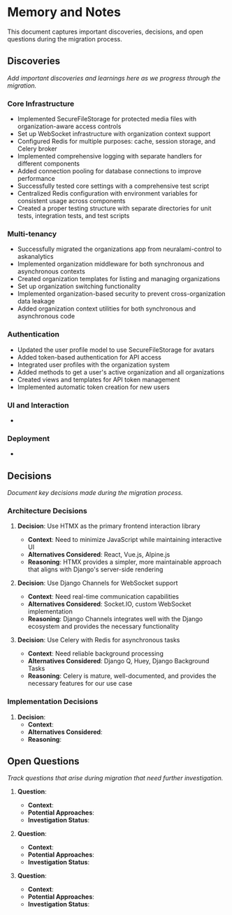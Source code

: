 # Memory and Notes

This document captures important discoveries, decisions, and open questions during the migration process.

## Discoveries

_Add important discoveries and learnings here as we progress through the migration._

### Core Infrastructure

- Implemented SecureFileStorage for protected media files with organization-aware access controls
- Set up WebSocket infrastructure with organization context support
- Configured Redis for multiple purposes: cache, session storage, and Celery broker
- Implemented comprehensive logging with separate handlers for different components
- Added connection pooling for database connections to improve performance
- Successfully tested core settings with a comprehensive test script
- Centralized Redis configuration with environment variables for consistent usage across components
- Created a proper testing structure with separate directories for unit tests, integration tests, and test scripts

### Multi-tenancy

- Successfully migrated the organizations app from neuralami-control to askanalytics
- Implemented organization middleware for both synchronous and asynchronous contexts
- Created organization templates for listing and managing organizations
- Set up organization switching functionality
- Implemented organization-based security to prevent cross-organization data leakage
- Added organization context utilities for both synchronous and asynchronous code

### Authentication

- Updated the user profile model to use SecureFileStorage for avatars
- Added token-based authentication for API access
- Integrated user profiles with the organization system
- Added methods to get a user's active organization and all organizations
- Created views and templates for API token management
- Implemented automatic token creation for new users

### UI and Interaction

-

### Deployment

-

## Decisions

_Document key decisions made during the migration process._

### Architecture Decisions

1. **Decision**: Use HTMX as the primary frontend interaction library
   - **Context**: Need to minimize JavaScript while maintaining interactive UI
   - **Alternatives Considered**: React, Vue.js, Alpine.js
   - **Reasoning**: HTMX provides a simpler, more maintainable approach that aligns with Django's server-side rendering

2. **Decision**: Use Django Channels for WebSocket support
   - **Context**: Need real-time communication capabilities
   - **Alternatives Considered**: Socket.IO, custom WebSocket implementation
   - **Reasoning**: Django Channels integrates well with the Django ecosystem and provides the necessary functionality

3. **Decision**: Use Celery with Redis for asynchronous tasks
   - **Context**: Need reliable background processing
   - **Alternatives Considered**: Django Q, Huey, Django Background Tasks
   - **Reasoning**: Celery is mature, well-documented, and provides the necessary features for our use case

### Implementation Decisions

1. **Decision**:
   - **Context**:
   - **Alternatives Considered**:
   - **Reasoning**:

## Open Questions

_Track questions that arise during migration that need further investigation._

1. **Question**:
   - **Context**:
   - **Potential Approaches**:
   - **Investigation Status**:

2. **Question**:
   - **Context**:
   - **Potential Approaches**:
   - **Investigation Status**:

3. **Question**:
   - **Context**:
   - **Potential Approaches**:
   - **Investigation Status**:
